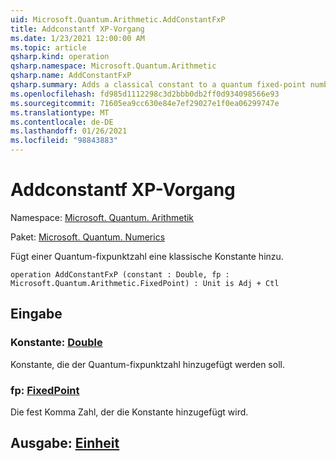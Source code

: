 ```yaml
---
uid: Microsoft.Quantum.Arithmetic.AddConstantFxP
title: Addconstantf XP-Vorgang
ms.date: 1/23/2021 12:00:00 AM
ms.topic: article
qsharp.kind: operation
qsharp.namespace: Microsoft.Quantum.Arithmetic
qsharp.name: AddConstantFxP
qsharp.summary: Adds a classical constant to a quantum fixed-point number.
ms.openlocfilehash: fd985d1112298c3d2bbb0db2ff0d934098566e93
ms.sourcegitcommit: 71605ea9cc630e84e7ef29027e1f0ea06299747e
ms.translationtype: MT
ms.contentlocale: de-DE
ms.lasthandoff: 01/26/2021
ms.locfileid: "98843883"
---
```

# <a name="addconstantfxp-operation"></a>Addconstantf XP-Vorgang

Namespace: [Microsoft. Quantum. Arithmetik](xref:Microsoft.Quantum.Arithmetic)

Paket: [Microsoft. Quantum. Numerics](https://nuget.org/packages/Microsoft.Quantum.Numerics)


Fügt einer Quantum-fixpunktzahl eine klassische Konstante hinzu.

```qsharp
operation AddConstantFxP (constant : Double, fp : Microsoft.Quantum.Arithmetic.FixedPoint) : Unit is Adj + Ctl
```


## <a name="input"></a>Eingabe

### <a name="constant--double"></a>Konstante: [Double](xref:microsoft.quantum.lang-ref.double)

Konstante, die der Quantum-fixpunktzahl hinzugefügt werden soll.


### <a name="fp--fixedpoint"></a>fp: [FixedPoint](xref:Microsoft.Quantum.Arithmetic.FixedPoint)

Die fest Komma Zahl, der die Konstante hinzugefügt wird.



## <a name="output--unit"></a>Ausgabe: [Einheit](xref:microsoft.quantum.lang-ref.unit)

